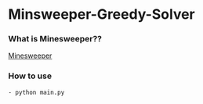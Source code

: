 # Minsweeper-Greedy-Solver

### What is Minesweeper??
[Minesweeper<br/>](https://en.wikipedia.org/wiki/Minesweeper_(video_game))

### How to use
```
- python main.py
```
